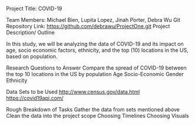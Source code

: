 Project Title: COVID-19

Team Members: Michael Bien, Lupita Lopez, Jinah Porter, Debra Wu
Git Repository Link: https://github.com/debrawu/ProjectOne.git
Project Description/ Outline

In this study, we will be analyzing the data of COVID-19 and its impact on age, socio economic factors, ethnicity, and the top (10) locations in the US, based on population.

Research Questions to Answer
  Compare the spread of COVID-19 between the top 10 locations in the US by population
  Age
  Socio-Economic
  Gender 
  Ethnicity

Data Sets to be Used
http://www.census.gov/data.html
https://covid19api.com/

Rough Breakdown of Tasks
  Gather the data from sets mentioned above
  Clean the data into the project scope
  Choosing Timelines
  Choosing Visuals 
